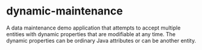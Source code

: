 # dynamic-maintenance
A data maintenance demo application that attempts to accept multiple entities with dynamic properties that are modifiable at any time. The dynamic properties can be ordinary Java attributes or can be another entity.
